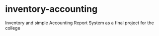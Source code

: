 # inventory-accounting
Inventory and simple Accounting Report System as a final project for the college
